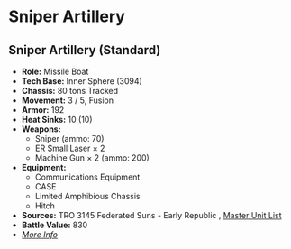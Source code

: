 # Sniper Artillery 

## Sniper Artillery (Standard) 

- **Role:** Missile Boat 
- **Tech Base:** Inner Sphere (3094) 
- **Chassis:** 80 tons Tracked 
- **Movement:** 3 / 5, Fusion 
- **Armor:** 192 
- **Heat Sinks:** 10 (10) 
- **Weapons:** 
  - Sniper (ammo: 70) 
  - ER Small Laser × 2 
  - Machine Gun × 2 (ammo: 200) 
- **Equipment:** 
  - Communications Equipment 
  - CASE 
  - Limited Amphibious Chassis 
  - Hitch 
- **Sources:** TRO 3145 Federated Suns - Early Republic , [Master Unit List](http://masterunitlist.info/Unit/Details/6327) 
- **Battle Value:** 830 
- [*More Info*](sniper_artillery/sniper_artillery_standard.md) 

